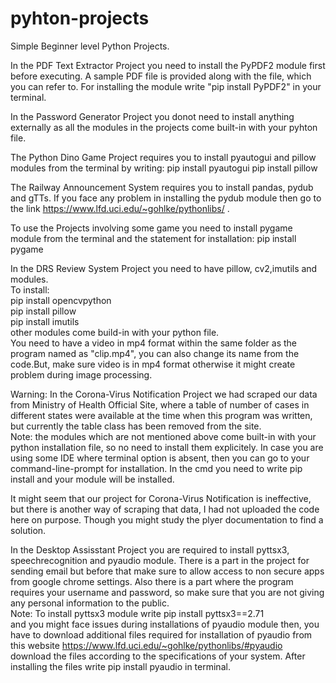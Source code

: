 # pyhton-projects
Simple Beginner level Python Projects. 

In the PDF Text Extractor Project you need to install the PyPDF2 module first before executing. A sample PDF file is provided along with the file, which you can refer to. For installing the module write "pip install PyPDF2" in your terminal.

In the Password Generator Project you donot need to install anything externally as all the modules in the projects come built-in with your pyhton file.

The Python Dino Game Project requires you to install pyautogui and pillow modules from the terminal by writing:
pip install pyautogui
pip install pillow

The Railway Announcement System requires you to install pandas, pydub and gTTs. If you face any problem in installing the pydub module then go to the link https://www.lfd.uci.edu/~gohlke/pythonlibs/ .

To use the Projects involving some game you need to install pygame module from the terminal and the statement for installation:
pip install pygame
                                                                                                                                                                   
 
In the DRS Review System Project you need to have pillow, cv2,imutils and modules.                                                                                 
To install:                                                                                                                                                         
pip install opencvpython                                                                                                                                           
pip install pillow                                                                                                                                                 
pip install imutils                                                                                                                                                 
other modules come build-in with your python file.                                                                                                                 
You need to have a video in mp4 format within the same folder as the program named as "clip.mp4", you can also change its name from the code.But, make sure video is in mp4 format otherwise it might create problem during image processing.                                                                                               


Warning: In the Corona-Virus Notification Project we had scraped our data from Ministry of Health Official Site, where a table of number of cases in different states were available at the time when this program was written, but currently the table class has been removed from the site.                                                             
Note: the modules which are not mentioned above come built-in with your python installation file, so no need to install them explicitely.
In case you are using some IDE where terminal option is absent, then you can go to your command-line-prompt for installation.
In the cmd you need to write
pip install <module-name>                                                                                                                                                     and your module will be installed.                                                                                                                                              
  
It might seem that our project for Corona-Virus Notification is ineffective, but there is another way of scraping that data, I had not uploaded the code here on purpose. Though you might study the plyer documentation to find a solution.

In the Desktop Assisstant Project you are required to install pyttsx3, speechrecognition and pyaudio module. There is a part in the project for sending email but before that make sure to allow access to non secure apps from google chrome settings. Also there is a part where the program requires your username and password, so make sure that you are not giving any personal information to the public.                                                                                             
Note: To install pyttsx3 module write pip install pyttsx3==2.71                                                                                                       
and you might face issues during installations of pyaudio module then, you have to download additional files required for installation of pyaudio from this website   https://www.lfd.uci.edu/~gohlke/pythonlibs/#pyaudio                                                                                                                   download the files according to the specifications of your system.                                                                                                    After installing the files write pip install pyaudio in terminal.

